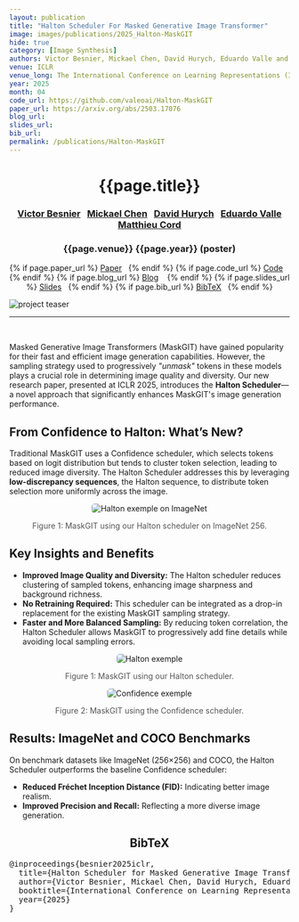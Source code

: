 ```yaml
---
layout: publication
title: "Halton Scheduler For Masked Generative Image Transformer"
image: images/publications/2025_Halton-MaskGIT
hide: true
category: [Image Synthesis]
authors: Victor Besnier, Mickael Chen, David Hurych, Eduardo Valle and Matthieu Cord
venue: ICLR
venue_long: The International Conference on Learning Representations (ICLR)
year: 2025
month: 04
code_url: https://github.com/valeoai/Halton-MaskGIT
paper_url: https://arxiv.org/abs/2503.17076
blog_url:
slides_url:
bib_url:
permalink: /publications/Halton-MaskGIT
---
```


<h1 align="center"> {{page.title}} </h1>
<h3 align="center">  &nbsp; <a href="https://scholar.google.com/citations?hl=fr&user=n_C2h-QAAAAJ">Victor Besnier</a> 
                     &nbsp; <a href="https://www.linkedin.com/in/mickael-chen-ml/">Mickael Chen</a> 
                     &nbsp; <a href="https://scholar.google.com/citations?user=XY1PVwYAAAAJ&hl=fr&oi=ao"> David Hurych</a>
                     &nbsp; <a href="https://eduardovalle.com/ ">Eduardo Valle</a> 
                     &nbsp; <a href="https://cord.isir.upmc.fr/">Matthieu Cord</a> 
</h3>


<h3 align="center"> {{page.venue}} {{page.year}} (poster) </h3>

<div align="center">
  <p>
    {% if page.paper_url %}
    <a href="{{ page.paper_url }}"><i class="far fa-file-pdf"></i> Paper</a>&nbsp;&nbsp;
    {% endif %}
    {% if page.code_url %}
    <a href="{{ page.code_url }}"><i class="fab fa-github"></i> Code</a> &nbsp;&nbsp;
    {% endif %}
    {% if page.blog_url %}
    <a href="{{ page.blog_url }}"><i class="fab fa-blogger"></i> Blog</a> &nbsp;&nbsp;
    {% endif %}
    {% if page.slides_url %}
    <a href="{{ page.slides_url }}"><i class="far fa-file-pdf"></i> Slides</a>&nbsp;&nbsp;
    {% endif %}
    {% if page.bib_url %}
    <a href="{{ page.bib_url}}"><i class="far fa-file-alt"></i> BibTeX</a>&nbsp;&nbsp;
    {% endif %}
  </p>
</div>


<div class="publication-teaser">
    <img src="../../{{ page.image }}/schematics.png" alt="project teaser"/>
</div>

<hr>

<br>

<div class="container">
<p>Masked Generative Image Transformers (MaskGIT) have gained popularity for their fast and efficient image generation capabilities. However, the sampling strategy used to progressively <em>"unmask"</em> tokens in these models plays a crucial role in determining image quality and diversity. Our new research paper, presented at <span class="highlight">ICLR 2025</span>, introduces the <strong>Halton Scheduler</strong>—a novel approach that significantly enhances MaskGIT's image generation performance.</p>

<h2>From Confidence to Halton: What’s New?</h2>
<p>Traditional MaskGIT uses a <span class="highlight">Confidence scheduler</span>, which selects tokens based on logit distribution but tends to cluster token selection, leading to reduced image diversity. The Halton Scheduler addresses this by leveraging <strong>low-discrepancy sequences</strong>, the Halton sequence, to distribute token selection more uniformly across the image.</p>

<div style="text-align: center;">
    <img src="../../{{ page.image }}/imagenet_quali.png" alt="Halton exemple on ImageNet" style="max-width: 400px; border-radius: 5px;">
    <p style="font-size: 14px; color: #555;">Figure 1: MaskGIT using our Halton scheduler on ImageNet 256.</p>
</div>

<h2>Key Insights and Benefits</h2>
<ul>
    <li><strong>Improved Image Quality and Diversity:</strong> The Halton scheduler reduces clustering of sampled tokens, enhancing image sharpness and background richness.</li>
    <li><strong>No Retraining Required:</strong> This scheduler can be integrated as a drop-in replacement for the existing MaskGIT sampling strategy.</li>
    <li><strong>Faster and More Balanced Sampling:</strong> By reducing token correlation, the Halton Scheduler allows MaskGIT to progressively add fine details while avoiding local sampling errors.</li>
</ul>

<div style="text-align: center;">
    <img src="../../{{ page.image }}/txt2img_halton.jpg" alt="Halton exemple" style="max-width: 400px; border-radius: 5px;">
    <p style="font-size: 14px; color: #555;">Figure 1: MaskGIT using our Halton scheduler.</p>
</div>

<div style="text-align: center;">
    <img src="../../{{ page.image }}/txt2img_conf.jpg" alt="Confidence exemple" style="max-width: 400px; border-radius: 5px;">
    <p style="font-size: 14px; color: #555;">Figure 2: MaskGIT using the Confidence scheduler.</p>
</div>


<h2>Results: ImageNet and COCO Benchmarks</h2>
<p>On benchmark datasets like <span class="highlight">ImageNet (256×256)</span> and <span class="highlight">COCO</span>, the Halton Scheduler outperforms the baseline Confidence scheduler:</p>
<ul>
    <li><strong>Reduced Fréchet Inception Distance (FID):</strong> Indicating better image realism.</li>
    <li><strong>Improved Precision and Recall:</strong> Reflecting a more diverse image generation.</li>
</ul>
</div>

<h2  align="center">BibTeX</h2>
<left>
  <pre class="bibtex-box">
@inproceedings{besnier2025iclr,
  title={Halton Scheduler for Masked Generative Image Transformer},
  author={Victor Besnier, Mickael Chen, David Hurych, Eduardo Valle, Matthieu Cord},
  booktitle={International Conference on Learning Representations (ICLR)},
  year={2025}
}</pre>
</left>

<br>

